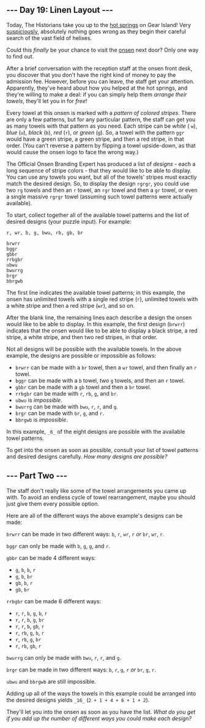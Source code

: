 ## --- Day 19: Linen Layout ---

Today, The Historians take you up to
the  [hot springs](https://adventofcode.com/2023/day/12)  on Gear Island!
Very  [suspiciously](https://www.youtube.com/watch?v=ekL881PJMjI), absolutely
nothing goes wrong as they begin their careful search of the vast field of
helixes.

Could this  _finally_  be your chance to visit
the  [onsen](https://en.wikipedia.org/wiki/Onsen)  next door? Only one way to
find out.

After a brief conversation with the reception staff at the onsen front desk, you
discover that you don't have the right kind of money to pay the admission fee.
However, before you can leave, the staff get your attention. Apparently, they've
heard about how you helped at the hot springs, and they're willing to make a
deal: if you can simply help them  _arrange their towels_, they'll let you in
for  _free_!

Every towel at this onsen is marked with a  _pattern of colored stripes_. There
are only a few patterns, but for any particular pattern, the staff can get you
as many towels with that pattern as you need. Each stripe can be  _white_  (
`w`),  _blue_  (`u`),  _black_  (`b`),  _red_  (`r`), or  _green_  (`g`). So, a
towel with the pattern  `ggr`  would have a green stripe, a green stripe, and
then a red stripe, in that order. (You can't reverse a pattern by flipping a
towel upside-down, as that would cause the onsen logo to face the wrong way.)

The Official Onsen Branding Expert has produced a list of  _designs_  - each a
long sequence of stripe colors - that they would like to be able to display. You
can use any towels you want, but all of the towels' stripes must exactly match
the desired design. So, to display the design  `rgrgr`, you could use two  `rg`
towels and then an  `r`  towel, an  `rgr`  towel and then a  `gr`  towel, or
even a single massive  `rgrgr`  towel (assuming such towel patterns were
actually available).

To start, collect together all of the available towel patterns and the list of
desired designs (your puzzle input). For example:

```
r, wr, b, g, bwu, rb, gb, br

brwrr
bggr
gbbr
rrbgbr
ubwu
bwurrg
brgr
bbrgwb
```

The first line indicates the available towel patterns; in this example, the
onsen has unlimited towels with a single red stripe (`r`), unlimited towels with
a white stripe and then a red stripe (`wr`), and so on.

After the blank line, the remaining lines each describe a design the onsen would
like to be able to display. In this example, the first design (`brwrr`)
indicates that the onsen would like to be able to display a black stripe, a red
stripe, a white stripe, and then two red stripes, in that order.

Not all designs will be possible with the available towels. In the above
example, the designs are possible or impossible as follows:

- `brwrr`  can be made with a  `br`  towel, then a  `wr`  towel, and then
  finally an  `r`  towel.
- `bggr`  can be made with a  `b`  towel, two  `g`  towels, and then an  `r`
  towel.
- `gbbr`  can be made with a  `gb`  towel and then a  `br`  towel.
- `rrbgbr`  can be made with  `r`,  `rb`,  `g`, and  `br`.
- `ubwu`  is  _impossible_.
- `bwurrg`  can be made with  `bwu`,  `r`,  `r`, and  `g`.
- `brgr`  can be made with  `br`,  `g`, and  `r`.
- `bbrgwb`  is  _impossible_.

In this example,  `_6_`  of the eight designs are possible with the available
towel patterns.

To get into the onsen as soon as possible, consult your list of towel patterns
and desired designs carefully.  _How many designs are possible?_

## --- Part Two ---

The staff don't really like some of the towel arrangements you came up with. To
avoid an endless cycle of towel rearrangement, maybe you should just give them
every possible option.

Here are all of the different ways the above example's designs can be made:

`brwrr`  can be made in two different ways:  `b`,  `r`,  `wr`,  `r`  _or_  `br`,
`wr`,  `r`.

`bggr`  can only be made with  `b`,  `g`,  `g`, and  `r`.

`gbbr`  can be made 4 different ways:

- `g`,  `b`,  `b`,  `r`
- `g`,  `b`,  `br`
- `gb`,  `b`,  `r`
- `gb`,  `br`

`rrbgbr`  can be made 6 different ways:

- `r`,  `r`,  `b`,  `g`,  `b`,  `r`
- `r`,  `r`,  `b`,  `g`,  `br`
- `r`,  `r`,  `b`,  `gb`,  `r`
- `r`,  `rb`,  `g`,  `b`,  `r`
- `r`,  `rb`,  `g`,  `br`
- `r`,  `rb`,  `gb`,  `r`

`bwurrg`  can only be made with  `bwu`,  `r`,  `r`, and  `g`.

`brgr`  can be made in two different ways:  `b`,  `r`,  `g`,  `r`  _or_  `br`,
`g`,  `r`.

`ubwu`  and  `bbrgwb`  are still impossible.

Adding up all of the ways the towels in this example could be arranged into the
desired designs yields  `_16_`  (`2 + 1 + 4 + 6 + 1 + 2`).

They'll let you into the onsen as soon as you have the list.  _What do you get
if you add up the number of different ways you could make each design?_

